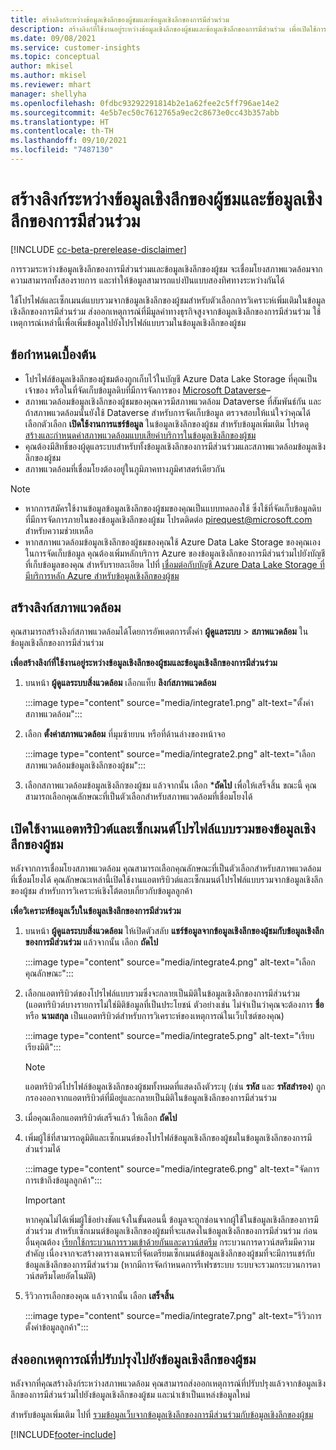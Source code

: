 ```yaml
---
title: สร้างลิงก์ระหว่างข้อมูลเชิงลึกของผู้ชมและข้อมูลเชิงลึกของการมีส่วนร่วม
description: สร้างลิงก์ที่ใช้งานอยู่ระหว่างข้อมูลเชิงลึกของผู้ชมและข้อมูลเชิงลึกของการมีส่วนร่วม เพื่อเปิดใช้การแชร์ข้อมูลแบบสองทิศทาง
ms.date: 09/08/2021
ms.service: customer-insights
ms.topic: conceptual
author: mkisel
ms.author: mkisel
ms.reviewer: mhart
manager: shellyha
ms.openlocfilehash: 0fdbc93292291814b2e1a62fee2c5ff796ae14e2
ms.sourcegitcommit: 4e5b7ec50c7612765a9ec2c8673e0cc43b357abb
ms.translationtype: HT
ms.contentlocale: th-TH
ms.lasthandoff: 09/10/2021
ms.locfileid: "7487130"
---
```

# <a name="create-a-link-between-audience-insights-and-engagement-insights"></a>สร้างลิงก์ระหว่างข้อมูลเชิงลึกของผู้ชมและข้อมูลเชิงลึกของการมีส่วนร่วม

[!INCLUDE [cc-beta-prerelease-disclaimer](includes/cc-beta-prerelease-disclaimer.md)]

การรวมระหว่างข้อมูลเชิงลึกของการมีส่วนร่วมและข้อมูลเชิงลึกของผู้ชม จะเชื่อมโยงสภาพแวดล้อมจากความสามารถทั้งสองรายการ และทำให้ข้อมูลสามารถแบ่งปันแบบสองทิศทางระหว่างกันได้

ใช้โปรไฟล์และเซ็กเมนต์แบบรวมจากข้อมูลเชิงลึกของผู้ชมสำหรับตัวเลือกการวิเคราะห์เพิ่มเติมในข้อมูลเชิงลึกของการมีส่วนร่วม ส่งออกเหตุการณ์ที่มีมูลค่าทางธุรกิจสูงจากข้อมูลเชิงลึกของการมีส่วนร่วม ใช้เหตุการณ์เหล่านี้เพื่อเพิ่มข้อมูลไปยังโปรไฟล์แบบรวมในข้อมูลเชิงลึกของผู้ชม

## <a name="prerequisites"></a>ข้อกำหนดเบื้องต้น

- โปรไฟล์ข้อมูลเชิงลึกของผู้ชมต้องถูกเก็บไว้ในบัญชี Azure Data Lake Storage ที่คุณเป็นเจ้าของ หรือในที่จัดเก็บข้อมูลดิบที่มีการจัดการของ [Microsoft Dataverse](/powerapps/maker/data-platform/data-platform-intro.md)&ndash; 
- สภาพแวดล้อมข้อมูลเชิงลึกของผู้ชมของคุณควรมีสภาพแวดล้อม Dataverse ที่สัมพันธ์กัน และถ้าสภาพแวดล้อมนั้นยังใช้ Dataverse สำหรับการจัดเก็บข้อมูล ตรวจสอบให้แน่ใจว่าคุณได้เลือกตัวเลือก **เปิดใช้งานการแชร์ข้อมูล** ในข้อมูลเชิงลึกของผู้ชม สำหรับข้อมูลเพิ่มเติม โปรดดู [สร้างและกำหนดค่าสภาพแวดล้อมแบบเสียค่าบริการในข้อมูลเชิงลึกของผู้ชม](../audience-insights/get-started-paid.md)
- คุณต้องมีสิทธิ์ของผู้ดูแลระบบสำหรับทั้งข้อมูลเชิงลึกของการมีส่วนร่วมและสภาพแวดล้อมข้อมูลเชิงลึกของผู้ชม
- สภาพแวดล้อมที่เชื่อมโยงต้องอยู่ในภูมิภาคทางภูมิศาสตร์เดียวกัน

> [!NOTE]
> - หากการสมัครใช้งานข้อมูลข้อมูลเชิงลึกของผู้ชมของคุณเป็นแบบทดลองใช้ ซึ่งใช้ที่จัดเก็บข้อมูลดิบที่มีการจัดการภายในของข้อมูลเชิงลึกของผู้ชม โปรดติดต่อ [pirequest@microsoft.com](mailto:pirequest@microsoft.com) สำหรับความช่วยเหลือ 
> - หากสภาพแวดล้อมข้อมูลเชิงลึกของผู้ชมของคุณใช้ Azure Data Lake Storage ของคุณเองในการจัดเก็บข้อมูล คุณต้องเพิ่มหลักบริการ Azure ของข้อมูลเชิงลึกของการมีส่วนร่วมไปยังบัญชีที่เก็บข้อมูลของคุณ สำหรับรายละเอียด ไปที่ [เชื่อมต่อกับบัญชี Azure Data Lake Storage ที่มีบริการหลัก Azure สำหรับข้อมูลเชิงลึกของผู้ชม](../audience-insights/connect-service-principal.md) 


## <a name="create-an-environment-link"></a>สร้างลิงก์สภาพแวดล้อม

คุณสามารถสร้างลิงก์สภาพแวดล้อมได้โดยการอัพเดตการตั้งค่า **ผู้ดูแลระบบ** > **สภาพแวดล้อม** ในข้อมูลเชิงลึกของการมีส่วนร่วม

**เพื่อสร้างลิงก์ที่ใช้งานอยู่ระหว่างข้อมูลเชิงลึกของผู้ชมและข้อมูลเชิงลึกของการมีส่วนร่วม**

1. บนหน้า **ผู้ดูแลระบบสิ่งแวดล้อม** เลือกแท็บ **ลิงก์สภาพแวดล้อม**

    :::image type="content" source="media/integrate1.png" alt-text="ตั้งค่าสภาพแวดล้อม":::

1. เลือก **ตั้งค่าสภาพแวดล้อม** ที่มุมซ้ายบน หรือที่ด้านล่างของหน้าจอ

     :::image type="content" source="media/integrate2.png" alt-text="เลือกสภาพแวดล้อมข้อมูลเชิงลึกของผู้ชม":::

1. เลือกสภาพแวดล้อมข้อมูลเชิงลึกฃองผู้ชม แล้วจากนั้น เลือก ***ถัดไป** เพื่อให้เสร็จสิ้น ขณะนี้ คุณสามารถเลือกคุณลักษณะที่เป็นตัวเลือกสำหรับสภาพแวดล้อมที่เชื่อมโยงได้
 
## <a name="enable-audience-insights-unified-profiles-attributes-and-segments"></a>เปิดใช้งานแอตทริบิวต์และเซ็กเมนต์โปรไฟล์แบบรวมของข้อมูลเชิงลึกของผู้ชม

หลังจากการเชื่อมโยงสภาพแวดล้อม คุณสามารถเลือกคุณลักษณะที่เป็นตัวเลือกสำหรับสภาพแวดล้อมที่เชื่อมโยงได้ คุณลักษณะเหล่านี้เปิดใช้งานแอตทริบิวต์และเซ็กเมนต์โปรไฟล์แบบรวมจากข้อมูลเชิงลึกของผู้ชม สำหรับการวิเคราะห์เชิงโต้ตอบเกี่ยวกับข้อมูลลูกค้า

**เพื่อวิเคราะห์ข้อมูลเว็บในข้อมูลเชิงลึกของการมีส่วนร่วม**

1. บนหน้า **ผู้ดูแลระบบสิ่งแวดล้อม** ให้เปิดตัวสลับ **แชร์ข้อมูลจากข้อมูลเชิงลึกของผู้ชมกับข้อมูลเชิงลึกของการมีส่วนร่วม** แล้วจากนั้น เลือก **ถัดไป**

    :::image type="content" source="media/integrate4.png" alt-text="เลือกคุณลักษณะ":::

1. เลือกแอตทริบิวต์ของโปรไฟล์แบบรวมซึ่งจะกลายเป็นมิติในข้อมูลเชิงลึกของการมีส่วนร่วม (แอตทริบิวต์บางรายการไม่ใช่มิติข้อมูลที่เป็นประโยชน์ ตัวอย่างเช่น ไม่จำเป็นว่าคุณจะต้องการ **ชื่อ** หรือ **นามสกุล** เป็นแอตทริบิวต์สำหรับการวิเคราะห์ของเหตุการณ์ในเว็บไซต์ของคุณ)

    :::image type="content" source="media/integrate5.png" alt-text="เรียบเรียงมิติ":::

   >[!NOTE]
   > แอตทริบิวต์โปรไฟล์ข้อมูลเชิงลึกของผู้ชมทั้งหมดที่แสดงถึงตัวระบุ (เช่น **รหัส** และ **รหัสสำรอง**) ถูกกรองออกจากแอตทริบิวต์ที่มีอยู่และกลายเป็นมิติในข้อมูลเชิงลึกของการมีส่วนร่วม

1. เมื่อคุณเลือกแอตทริบิวต์เสร็จแล้ว ให้เลือก **ถัดไป**
1. เพิ่มผู้ใช้ที่สามารถดูมิติและเซ็กเมนต์ของโปรไฟล์ข้อมูลเชิงลึกของผู้ชมในข้อมูลเชิงลึกของการมีส่วนร่วมได้

    :::image type="content" source="media/integrate6.png" alt-text="จัดการการเข้าถึงข้อมูลลูกค้า":::

   > [!IMPORTANT]
   > หากคุณไม่ได้เพิ่มผู้ใช้อย่างชัดแจ้งในขั้นตอนนี้ ข้อมูลจะถูกซ่อนจากผู้ใช้ในข้อมูลเชิงลึกของการมีส่วนร่วม
   > สำหรับเซ็กเมนต์ข้อมูลเชิงลึกของผู้ชมที่จะแสดงในข้อมูลเชิงลึกของการมีส่วนร่วม ก่อนอื่นคุณต้อง [เรียกใช้กระบวนการรวมเข้าด้วยกันและดาวน์สตรีม](../audience-insights/merge-entities.md) กระบวนการดาวน์สตรีมมีความสำคัญ เนื่องจากจะสร้างตารางเฉพาะที่จัดเตรียมเซ็กเมนต์ข้อมูลเชิงลึกของผู้ชมที่จะมีการแชร์กับข้อมูลเชิงลึกของการมีส่วนร่วม (หากมีการจัดกำหนดการรีเฟรชระบบ ระบบจะรวมกระบวนการดาวน์สตรีมโดยอัตโนมัติ)

1. รีวิวการเลือกของคุณ แล้วจากนั้น เลือก **เสร็จสิ้น**

    :::image type="content" source="media/integrate7.png" alt-text="รีวิวการตั้งค่าข้อมูลลูกค้า":::

## <a name="export-refined-events-to-audience-insights"></a>ส่งออกเหตุการณ์ที่ปรับปรุงไปยังข้อมูลเชิงลึกของผู้ชม

หลังจากที่คุณสร้างลิงก์ระหว่างสภาพแวดล้อม คุณสามารถส่งออกเหตุการณ์ที่ปรับปรุงแล้วจากข้อมูลเชิงลึกของการมีส่วนร่วมไปยังข้อมูลเชิงลึกของผู้ชม และนำเข้าเป็นแหล่งข้อมูลใหม่ 

สำหรับข้อมูลเพิ่มเติม ไปที่ [รวมข้อมูลเว็บจากข้อมูลเชิงลึกของการมีส่วนร่วมกับข้อมูลเชิงลึกของผู้ชม](../audience-insights/integrate-engagement-insights.md)

<!--
## Share engagement insights refined events with audience insights

After you create a link between environments, a new option becomes available for you to share [refined events](refined-events.md) with audience insights.

Consider the following when creating refined events for audience insights: 

- Provide a meaningful name for the refined event. It will be used as an activity name in audience insights.
- Select at least the following properties to create an activity in audience insights: 
    - Signal.Action.Name indicates the activity details.
    - Signal.User.Id maps with the customer ID.
    - Signal.View.Uri is a web address as a basis for segments or measures.
    - Signal.Export.Id is a primary key for events.
    - Signal.Timestamp determines the date and time for the activity.

To share refined events:

1. From the engagement insights menu, select **Data** and then select the **Events** tab.
2. On the **Action** menu, select **Share as activity**.

    :::image type="content" source="media/integrate8.png" alt-text="Data shared events settings.":::

3. You can view and stop actively shared events on the **Export and Sharing** tab.
4. -- per Michael K, we need a mock here (Mukesh needs to update to reflect what happens in AUI once a user shares a refined event (i.e. no longer AUI, data wrangler needs to go discover data in the storage, the shared event is available as a DS and entity, correct?)

### Attach refined events shared as activities to unified profiles in audience insights

You can bring customer web activity data from engagement insights into audience insights. In addition to transactional, demographic, or behavioral data, you can view activities on the web in unified customer profiles. You can then use these profiles to get insights such as segments, measures, and predictions for audience activation.

Follow the steps in [data unification](../audience-insights/data-unification.md) to map, match, and merge website authentication information to unified profiles in audience insights.

You can also share refined events that are now available in audience insights, identified as data sources and entities. 

Next, you can relate event data from engagement insights as unified activities in customer profiles.

### Relate refined event data as an activity of a customer profile

After unifying the data, you can configure the activity for the customer profile. For more information, go to [Customer activities](../audience-insights/activities.md).

:::image type="content" source="media/web-event-activity.png" alt-text="Activities page with expanded Edit activity pane.":::

Next, configure the new activity by using mapping elements: 

- **Primary Key**: Signal.Export.Id, a unique ID that is available for every event record in engagement insights. This property is automatically generated.

- **Timestamp**: Signal.Timestamp in the event property.

- **Event**: Signal.Name, the event name that you want to track.

- **Web address**: Signal.View.Uri that refers to the URI of the page that created the event.

- **Details**: Signal.Action.Name to represent the information to associate with the event. The selected property in this case indicates that the event is for email promotion.

- **Activity type**: In this example, we choose the existing activity type WebLog. This selection is a useful filter option to run prediction models or create segments based on this activity type.

- **Set up relationship**: This important setting ties the activity to existing customer profiles. **Signal.User.Id** is the identifier configured in the SDK to be collected. It relates to the user ID in other data sources that are configured in audience insights. 

This example configures the relationship between Signal.User.Id and RetailCustomers:CustomerRetailId, which is the primary key that was identified in the map step of the data unification process.

After processing the activities, you can review customer records and open a customer card to see activities from engagement insights in the timeline. 

> [!TIP]
> To find a customer ID that has an engagement insights activity, go to **Entities** and preview the data for the UnifiedActivity entity. **ActivityTypeDisplay = WebLog** contains the engagement insights activity configured in the preceding example. Copy the customer ID for one of those records and search<!--note from editor: Edit okay? I couldn't quite follow this.-- > for that ID on the **Customers** page.

--> 

[!INCLUDE[footer-include](../includes/footer-banner.md)]
